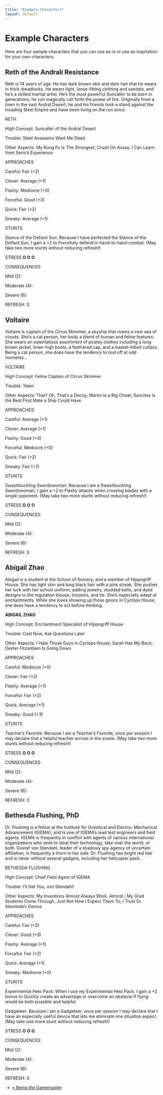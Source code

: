 ```yaml
---
title: "Example Characters"
layout: default
---
```

    
#  Example Characters

Here are four sample characters that you can use as-is or use as inspiration
for your own characters.

## Reth of the Andrali Resistance

Reth is 14 years of age. He has dark brown skin and dark hair that he wears in
thick dreadlocks. He wears light, loose-fitting clothing and sandals, and he’s
a skilled martial artist. He’s the most powerful Suncaller to be born in
generations; he can magically call forth the power of fire. Originally from a
town in the vast Andral Desert, he and his friends took a stand against the
invading Steel Empire and have been living on the run since.

RETH

High Concept: <span class="aspect">Suncaller of the Andral Desert</span>

Trouble: <span class="aspect">Steel Assassins Want Me Dead</span>

Other Aspects: <span class="aspect">My Kung Fu Is The Strongest</span>;
<span class="aspect">Crush On Avasa</span>; <span class="aspect">I Can Learn from Serio’s
Experience</span>

APPROACHES

Careful: Fair (+2)

Clever: Average (+1)

Flashy: Mediocre (+0)

Forceful: Good (+3)

Quick: Fair (+2)

Sneaky: Average (+1)

STUNTS

Stance of the Defiant Sun: Because I have perfected the Stance of the Defiant
Sun, I gain a +2 to Forcefully defend in hand-to-hand combat. (May take two
more stunts without reducing refresh!)

STRESS **O** **O** **O**

CONSEQUENCES

Mild (2):

Moderate (4):

Severe (6):

REFRESH: 3

## Voltaire

Voltaire is captain of the Cirrus Skimmer, a skyship that roams a vast sea of
clouds. She’s a cat person, her body a blend of human and feline features. She
wears an ostentatious assortment of piratey clothes including a long brown
jacket, knee-high boots, a feathered cap, and a basket-hilted cutlass. Being a
cat person, she does have the tendency to nod off at odd moments…

VOLTAIRE

High Concept: <span class="aspect">Feline Captain of Cirrus Skimmer</span>

Trouble: <span class="aspect">*Yawn*</span>

Other Aspects: <span class="aspect">That? Oh, That’s a Decoy</span>;
<span class="aspect">Martin Is a Big Cheat</span>; <span class="aspect">Sanchez Is the Best
First Mate a Ship Could Have</span>

APPROACHES:

Careful: Average (+1)

Clever: Average (+1)

Flashy: Good (+3)

Forceful: Mediocre (+0)

Quick: Fair (+2)

Sneaky: Fair (+2)

STUNTS

Swashbuckling Swordswoman: Because I am a Swashbuckling Swordswoman, I gain a
+2 to Flashy attacks when crossing blades with a single opponent. (May take
two more stunts without reducing refresh!)

STRESS **O** **O** **O**

CONSEQUENCES

Mild (2):

Moderate (4):

Severe (6):

REFRESH: 3

## Abigail Zhao

Abigail is a student at the School of Sorcery, and a member of Hippogriff
House. She has light skin and long black hair with a pink streak. She pushes
her luck with her school uniform, adding jewelry, studded belts, and dyed
designs to the regulation blouse, trousers, and tie. She’s especially adept at
enchantments. While she loves showing up those goons in Cyclops House, she
does have a tendency to act before thinking.

**ABIGAIL ZHAO**

High Concept: <span class="aspect">Enchantment Specialist of Hippogriff House</span>

Trouble: <span class="aspect">Cast Now, Ask Questions Later</span>

Other Aspects: <span class="aspect">I Hate Those Guys in Cyclops House</span>;
<span class="aspect">Sarah Has My Back</span>; <span class="aspect">Dexter Fitzwilliam Is
Going Down</span>

APPROACHES

Careful: Mediocre (+0)

Clever: Fair (+2)

Flashy: Average (+1)

Forceful: Fair (+2)

Quick: Average (+1)

Sneaky: Good (+3)

STUNTS

Teacher’s Favorite: Because I am a Teacher’s Favorite, once per session I may
declare that a helpful teacher arrives in the scene. (May take two more stunts
without reducing refresh!)

STRESS **O** **O** **O**

CONSEQUENCES

Mild (2):

Moderate (4):

Severe (6):

REFRESH: 3

## Bethesda Flushing, PhD

Dr. Flushing is a fellow at the Institute for Gravitical and Electro-
Mechanical Advancement (IGEMA), and is one of IGEMA’s lead test engineers and
field agents. IGEMA is frequently in conflict with agents of various
international organizations who seek to steal their technology, take over the
world, or both. Gustaf von Stendahl, leader of a shadowy spy agency of
uncertain affiliation, is frequently a thorn in her side. Dr. Flushing has
bright red hair and is never without several gadgets, including her helicopter
pack.

BETHESDA FLUSHING

High Concept: <span class="aspect">Chief Field Agent of IGEMA</span>

Trouble: <span class="aspect">I’ll Get You, von Stendahl!</span>

Other Aspects: <span class="aspect">My Inventions Almost Always Work. Almost.</span>;
<span class="aspect">My Grad Students Come Through, Just Not How I Expect Them
To</span>; <span class="aspect">I Trust Dr. Alemieda’s Genius</span>

APPROACHES

Careful: Fair (+2)

Clever: Good (+3)

Flashy: Average (+1)

Forceful: Fair (+2)

Quick: Average (+1)

Sneaky: Mediocre (+0)

STUNTS

Experimental Helo Pack: When I use my Experimental Helo Pack, I gain a +2
bonus to Quickly create an advantage or overcome an obstacle if flying would
be both possible and helpful.

Gadgeteer: Because I am a Gadgeteer, once per session I may declare that I
have an especially useful device that lets me eliminate one situation aspect.
(May take one more stunt without reducing refresh!)

STRESS **O** **O** **O**

CONSEQUENCES

Mild (2):

Moderate (4):

Severe (6):

REFRESH: 3

  * [« Being the Gamemaster](/fate-srd/fate-accelerated/being-gamemaster)

